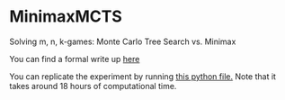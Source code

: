 # MinimaxMCTS
Solving m, n, k-games: Monte Carlo Tree Search vs. Minimax 

You can find a formal write up [here](https://github.com/TheanLim/MinimaxMCTS/blob/main/SolvingMNK_MinimaxMCTS_v2.pdf)

You can replicate the experiment by running [this python file.](https://github.com/TheanLim/MinimaxMCTS/blob/main/experiment35.py)
Note that it takes around 18 hours of computational time.
